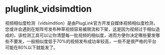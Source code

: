 # pluglink_vidsimdtion
视频相似度检测（vidsimdtion）是由PlugLink官方开发自媒体视频相似度检测，您或许会遇到在矩阵号发布种草视频容易被限流和下架，这是因为视频过于相似造成的，该检测工具可以让你清楚每一批视频的相似度，进而方便你决定哪些要发哪些不要发，一般相似度低于70%的视频发布成功率较高，一些不是很严格的平台可能在80%以下就能发了。
